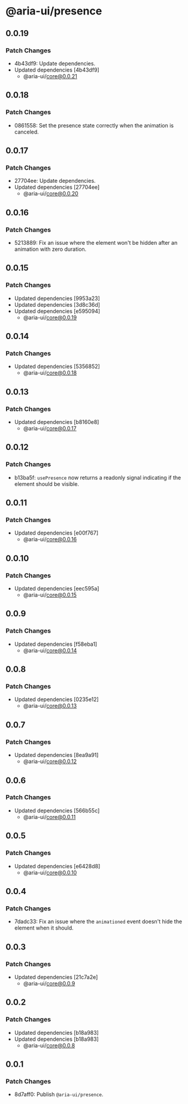# @aria-ui/presence

## 0.0.19

### Patch Changes

- 4b43df9: Update dependencies.
- Updated dependencies [4b43df9]
  - @aria-ui/core@0.0.21

## 0.0.18

### Patch Changes

- 0861558: Set the presence state correctly when the animation is canceled.

## 0.0.17

### Patch Changes

- 27704ee: Update dependencies.
- Updated dependencies [27704ee]
  - @aria-ui/core@0.0.20

## 0.0.16

### Patch Changes

- 5213889: Fix an issue where the element won't be hidden after an animation with zero duration.

## 0.0.15

### Patch Changes

- Updated dependencies [9953a23]
- Updated dependencies [3d8c36d]
- Updated dependencies [e595094]
  - @aria-ui/core@0.0.19

## 0.0.14

### Patch Changes

- Updated dependencies [5356852]
  - @aria-ui/core@0.0.18

## 0.0.13

### Patch Changes

- Updated dependencies [b8160e8]
  - @aria-ui/core@0.0.17

## 0.0.12

### Patch Changes

- b13ba5f: `usePresence` now returns a readonly signal indicating if the element should be visible.

## 0.0.11

### Patch Changes

- Updated dependencies [e00f767]
  - @aria-ui/core@0.0.16

## 0.0.10

### Patch Changes

- Updated dependencies [eec595a]
  - @aria-ui/core@0.0.15

## 0.0.9

### Patch Changes

- Updated dependencies [f58eba1]
  - @aria-ui/core@0.0.14

## 0.0.8

### Patch Changes

- Updated dependencies [0235e12]
  - @aria-ui/core@0.0.13

## 0.0.7

### Patch Changes

- Updated dependencies [8ea9a91]
  - @aria-ui/core@0.0.12

## 0.0.6

### Patch Changes

- Updated dependencies [566b55c]
  - @aria-ui/core@0.0.11

## 0.0.5

### Patch Changes

- Updated dependencies [e6428d8]
  - @aria-ui/core@0.0.10

## 0.0.4

### Patch Changes

- 7dadc33: Fix an issue where the `animationed` event doesn't hide the element when it should.

## 0.0.3

### Patch Changes

- Updated dependencies [21c7a2e]
  - @aria-ui/core@0.0.9

## 0.0.2

### Patch Changes

- Updated dependencies [b18a983]
- Updated dependencies [b18a983]
  - @aria-ui/core@0.0.8

## 0.0.1

### Patch Changes

- 8d7aff0: Publish `@aria-ui/presence`.
